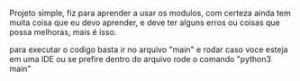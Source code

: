 Projeto simple, fiz para aprender a usar os modulos, com certeza ainda tem muita coisa que eu devo aprender, e deve ter alguns erros ou coisas que possa melhoras, mais é isso. 

para executar o codigo basta ir no arquivo "main" e rodar caso voce esteja em uma IDE ou se prefire dentro do arquivo rode o comando "python3 main" 